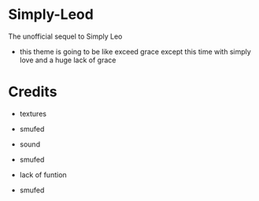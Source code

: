 # Simply-Leod
The unofficial sequel to Simply Leo
- this theme is going to be like exceed grace except this time with simply love and a huge lack of grace
# Credits
- textures
- smufed

- sound
- smufed

- lack of funtion
- smufed
